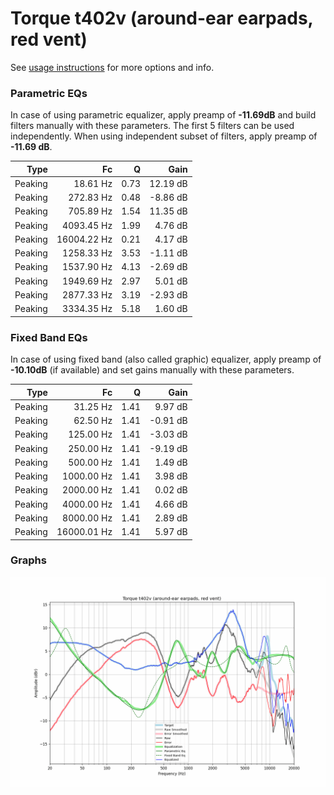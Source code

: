 # Torque t402v (around-ear earpads, red vent)
See [usage instructions](https://github.com/jaakkopasanen/AutoEq#usage) for more options and info.

### Parametric EQs
In case of using parametric equalizer, apply preamp of **-11.69dB** and build filters manually
with these parameters. The first 5 filters can be used independently.
When using independent subset of filters, apply preamp of **-11.69 dB**.

| Type    | Fc          |    Q | Gain     |
|--------:|------------:|-----:|---------:|
| Peaking | 18.61 Hz    | 0.73 | 12.19 dB |
| Peaking | 272.83 Hz   | 0.48 | -8.86 dB |
| Peaking | 705.89 Hz   | 1.54 | 11.35 dB |
| Peaking | 4093.45 Hz  | 1.99 | 4.76 dB  |
| Peaking | 16004.22 Hz | 0.21 | 4.17 dB  |
| Peaking | 1258.33 Hz  | 3.53 | -1.11 dB |
| Peaking | 1537.90 Hz  | 4.13 | -2.69 dB |
| Peaking | 1949.69 Hz  | 2.97 | 5.01 dB  |
| Peaking | 2877.33 Hz  | 3.19 | -2.93 dB |
| Peaking | 3334.35 Hz  | 5.18 | 1.60 dB  |

### Fixed Band EQs
In case of using fixed band (also called graphic) equalizer, apply preamp of **-10.10dB**
(if available) and set gains manually with these parameters.

| Type    | Fc          |    Q | Gain     |
|--------:|------------:|-----:|---------:|
| Peaking | 31.25 Hz    | 1.41 | 9.97 dB  |
| Peaking | 62.50 Hz    | 1.41 | -0.91 dB |
| Peaking | 125.00 Hz   | 1.41 | -3.03 dB |
| Peaking | 250.00 Hz   | 1.41 | -9.19 dB |
| Peaking | 500.00 Hz   | 1.41 | 1.49 dB  |
| Peaking | 1000.00 Hz  | 1.41 | 3.98 dB  |
| Peaking | 2000.00 Hz  | 1.41 | 0.02 dB  |
| Peaking | 4000.00 Hz  | 1.41 | 4.66 dB  |
| Peaking | 8000.00 Hz  | 1.41 | 2.89 dB  |
| Peaking | 16000.01 Hz | 1.41 | 5.97 dB  |

### Graphs
![](./Torque%20t402v%20(around-ear%20earpads,%20red%20vent).png)
